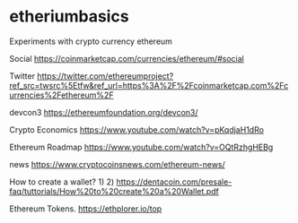 # etheriumbasics
Experiments with crypto currency ethereum

Social
https://coinmarketcap.com/currencies/ethereum/#social


Twitter
https://twitter.com/ethereumproject?ref_src=twsrc%5Etfw&ref_url=https%3A%2F%2Fcoinmarketcap.com%2Fcurrencies%2Fethereum%2F


devcon3
https://ethereumfoundation.org/devcon3/


Crypto Economics
https://www.youtube.com/watch?v=pKqdjaH1dRo


Ethereum Roadmap
https://www.youtube.com/watch?v=OQtRzhgHEBg


news
https://www.cryptocoinsnews.com/ethereum-news/


How to create a wallet?
1) 
2) https://dentacoin.com/presale-faq/tuttorials/How%20to%20create%20a%20Wallet.pdf


Ethereum Tokens.
https://ethplorer.io/top
